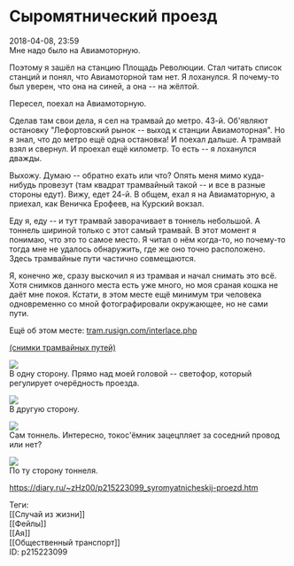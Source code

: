 Сыромятнический проезд
=======================

   
 2018-04-08, 23:59   
  Мне надо было на Авиамоторную.   
   
 Поэтому я зашёл на станцию Площадь Революции. Стал читать список станций и понял, что Авиамоторной там нет. Я лоханулся. Я почему-то был уверен, что она на синей, а она -- на жёлтой.   
   
 Пересел, поехал на Авиамоторную.   
   
 Сделав там свои дела, я сел на трамвай до метро. 43-й. Об'являют остановку "Лефортовский рынок -- выход к станции Авиамоторная". Но я знал, что до метро ещё одна остановка! И поехал дальше. А трамвай взял и свернул. И проехал ещё километр. То есть -- я лоханулся дважды.   
   
 Выхожу. Думаю -- обратно ехать или что? Опять меня мимо куда-нибудь провезут (там квадрат трамвайный такой -- и все в разные стороны едут). Вижу, едет 24-й. В общем, ехал я на Авиаматорную, а приехал, как Веничка Ерофеев, на Курский вокзал.   
   
 Еду я, еду -- и тут трамвай заворачивает в тоннель небольшой. А тоннель шириной только с этот самый трамвай. В этот момент я понимаю, что это то самое место. Я читал о нём когда-то, но почему-то тогда мне не удалось обнаружить, где же оно точно расположено. Здесь трамвайные пути частично совмещаются.   
   
 Я, конечно же, сразу выскочил я из трамвая и начал снимать это всё. Хотя снимков данного места есть уже много, но моя сраная кошка не даёт мне покоя. Кстати, в этом месте ещё минимум три человека одновременно со мной фотографировали окружающее, но не сами пути.   
   
 Ещё об этом месте:  [tram.rusign.com/interlace.php](http://tram.rusign.com/interlace.php)    
   
  [(снимки трамвайных путей)](https://zHz00.diary.ru/p215223099.htm?index=1#linkmore215223099m1)      
    
  [![](https://i.imgur.com/yfaGTRwl.jpg)](https://i.imgur.com/yfaGTRw.jpg)    
 В одну сторону. Прямо над моей головой -- светофор, который регулирует очерёдность проезда.   
   
  [![](https://i.imgur.com/YchvHsGl.jpg)](https://i.imgur.com/YchvHsG.jpg)    
 В другую сторону.   
   
  [![](https://i.imgur.com/jek6UWMl.jpg)](https://i.imgur.com/jek6UWM.jpg)    
 Сам тоннель. Интересно, токос'ёмник зацецпляет за соседний провод или нет?   
   
  [![](https://i.imgur.com/pp5E4Pgl.jpg)](https://i.imgur.com/pp5E4Pg.jpg)    
 По ту сторону тоннеля.   
    
     
    
 <https://diary.ru/~zHz00/p215223099_syromyatnicheskij-proezd.htm>   
   
 Теги:   
 [[Случай из жизни]]   
 [[Фейлы]]   
 [[Ая]]   
 [[Общественный транспорт]]   
 ID: p215223099